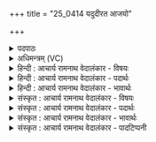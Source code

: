 +++
title = "25_0414 यदुदीरत आजयो"

+++
<details><summary>पदपाठः</summary>

य꣢त्। उ꣣दी꣡र꣢ते। उत्। ई꣡र꣢꣯ते। आ꣣ज꣡यः꣢। धृ꣣ष्ण꣡वे꣢। धी꣣यते। ध꣡न꣢꣯म्। युङ्क्ष्व꣢। म꣣दच्यु꣡ता꣢। म꣣द। च्यु꣡ता꣢꣯। हरी꣣इ꣡ति꣢। कम्। ह꣡नः꣢꣯। कं। व꣡सौ꣢꣯। द꣣धः। अस्मा꣢न्। इ꣣न्द्र। व꣡सौ꣢꣯। द꣣धः। ४१४।
</details>

<details><summary>अधिमन्त्रम् (VC)</summary>

- इन्द्रः
- गोतमो राहूगणः
- पङ्क्तिः
- पञ्चमः
- ऐन्द्रं काण्डम्
</details>

<details><summary>हिन्दी : आचार्य रामनाथ वेदालंकार - विषयः</summary>

अगले मन्त्र में पुनः उसी विषय का वर्णन है।
</details>

<details><summary>हिन्दी : आचार्य रामनाथ वेदालंकार - पदार्थः</summary>

पदार्थान्वयभाषाः -  (यत्) जब (आजयः) देवासुरसंग्राम (उदीरते) उपस्थित होते हैं, तब (धृष्णवे) जो शत्रु का पराजय कर सकता है, उसे ही (धनम्) ऐश्वर्य (धीयते) मिलता है। इसलिए हे (इन्द्र) मेरे अन्तरात्मन्, सेनापति अथवा राजन् ! तुम (मदच्युता) शत्रुओं के मद को चूर करनेवाले (हरी) ज्ञानेन्द्रिय-कर्मेन्द्रिय रूप घोड़ों को अथवा युद्धरथ को चलाने के साधनभूत जल-अग्नि रूप या वायु-विद्युत् रूप घोड़ों को (युङ्क्ष्व) कार्य में नियुक्त करो। (कम्) किसी को अर्थात् शत्रुजन को (हनः) विनष्ट करो, (कम्) किसी को अर्थात् मित्रजन को (वसौ) ऐश्वर्य में (दधः) स्थापित करो। (अस्मान्) दिव्य कर्मों में संग्लन हम धार्मिक लोगों को (वसौ) ऐश्वर्य में (दधः) स्थापित करो ॥६॥
</details>

<details><summary>हिन्दी : आचार्य रामनाथ वेदालंकार - भावार्थः</summary>

भावार्थभाषाः -  आन्तरिक अथवा बाह्य देवासुरसंग्रामों के उपस्थित होने पर सबको चाहिए कि असुरों को पराजित कर, देवों को उत्साहित कर विजयश्री और दिव्य तथा भौतिक सम्पदा प्राप्त करें ॥६॥ इस मन्त्र की व्याख्या में सायणाचार्य ने इस प्रकार इतिहास दर्शाया है—रहूगण का पुत्र गोतम कुरु-सृञ्जय राजाओं का पुरोहित था। उन राजाओं का शत्रुओं के साथ युद्ध होने पर उस ऋषि ने इस मन्त्र से इन्द्र की स्तुति करके स्वपक्षवालों के विजय की प्रार्थना की थी। रहूगण का पुत्र गोतम इस मन्त्र का द्रष्टा ऋषि है। उसके विषय का ही यह इतिहास जानना चाहिए ॥
</details>

<details><summary>संस्कृत : आचार्य रामनाथ वेदालंकार - विषयः</summary>

अथ पुनस्तमेव विषयमाह।
</details>

<details><summary>संस्कृत : आचार्य रामनाथ वेदालंकार - पदार्थः</summary>

पदार्थान्वयभाषाः -  (यत्) यदा (आजयः) देवासुरसंग्रामाः (उदीरते) उद्गच्छन्ति, तदा (धृष्णवे) शत्रुपराजयकारिणे (धनम्) ऐश्वर्यम् (धीयते) निधीयते। अतः, हे (इन्द्र) मदीय आत्मन् सेनापते राजन् वा ! त्वम् (मदच्युता) शत्रूणां मदस्य च्यावयितारौ (हरी) ज्ञानेन्द्रिय-कर्मेन्द्रियरूपौ अश्वौ यद्वा युद्धयानहरणसाधनभूतौ जलाग्निरूपौ वायुविद्युद्रूपौ वा अश्वौ (युङ्क्ष्व) कार्यतत्परौ कुरु। (कम्) कञ्चित्, शत्रुजनमिति भावः (हनः) जहि (कम्) कञ्चित्, मित्रजनमिति भावः (वसौ) वसुनि ऐश्वर्ये (दधः) स्थापय। (अस्मान्) दिव्यकर्मसु संलग्नान् धार्मिकान् नः (वसौ) ऐश्वर्ये (दधः) स्थापय। युङ्क्ष्वा इत्यत्र ‘द्व्यचोऽतस्तिङः। अ० ६।३।१३४’ इति दीर्घः। ‘मदच्युता’ इत्यत्र सुपां सुलुगिति औकारस्याकारः। हनः इति दधः इति च क्रमेण हन्तेर्दधातेश्च लेटि सिपि रूपम् ॥६॥२
</details>

<details><summary>संस्कृत : आचार्य रामनाथ वेदालंकार - भावार्थः</summary>

भावार्थभाषाः -  आन्तरेषु बाह्येषु वा देवासुरसंग्रामेषूपस्थितेषु सर्वैरसुरान् पराजित्य देवानुत्साह्य विजयश्रीर्दिव्या भौतिकी वा सम्पच्च प्राप्तव्या ॥६॥ एतन्मन्त्रव्याख्याने सायणाचार्य इत्थमितिहासं प्रदर्शयति—अत्रेदमाख्यानम्। रहूगणपुत्रो गोतमः कुरुसृञ्जयानां राज्ञां पुरोहित आसीत्। तेषां राज्ञां परैः सह युद्धे सति स ऋषिरनेन इन्द्रं स्तुत्वा स्वकीयानां जयं प्रार्थयामासेति। राहूगणो गोतमोऽस्य मन्त्रस्य द्रष्टा ऋषिः, तद्विषयक एवायमितिहासो विज्ञेयः ॥
</details>

<details><summary>संस्कृत : आचार्य रामनाथ वेदालंकार - पादटिप्पनी</summary>

टिप्पणी:   १. ऋ० १।८१।३, अथ० २०।५६।३। उभयत्र ‘धनम्’, ‘युङ्क्ष्वा’ अनयोः स्थाने क्रमेण ‘धना’, ‘युक्ष्वा’ इति पाठः। साम० १००४। २. ऋग्भाष्ये दयानन्दर्षिरस्या ऋचो व्याख्याने भावार्थमेवमाह—“यदा युद्धानि कर्तव्यानि भवेयुस्तदा सेनापतयो यानशस्त्रास्त्रभोजनाच्छादनसामग्रीरलंकृत्य कांश्चिच्छत्रून् हत्वा काश्चिचन्मित्रान् सत्कृत्य युद्धादिकार्येषु धार्मिकान् संयोज्य युक्त्या योधयित्वा युद्ध्वा च सततं विजयान् प्राप्नुयुः” इति।
</details>